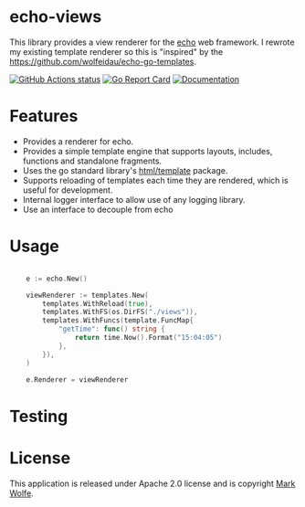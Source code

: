 # echo-views

This library provides a view renderer for the [echo](https://github.com/labstack/echo) web framework. I rewrote my existing template renderer so this is "inspired" by the https://github.com/wolfeidau/echo-go-templates.


[![GitHub Actions status](https://github.com/wolfeidau/echo-views/workflows/Go/badge.svg?branch=main)](https://github.com/wolfeidau/echo-views/actions?query=workflow%3AGo)
[![Go Report Card](https://goreportcard.com/badge/github.com/wolfeidau/echo-views)](https://goreportcard.com/report/github.com/wolfeidau/echo-views)
[![Documentation](https://godoc.org/github.com/wolfeidau/echo-views?status.svg)](https://godoc.org/github.com/wolfeidau/echo-views)

# Features

* Provides a renderer for echo.
* Provides a simple template engine that supports layouts, includes, functions and standalone fragments.
* Uses the go standard library's [html/template](https://pkg.go.dev/html/template) package.
* Supports reloading of templates each time they are rendered, which is useful for development.
* Internal logger interface to allow use of any logging library.
* Use an interface to decouple from echo 

# Usage

```go

	e := echo.New()

	viewRenderer := templates.New(
        templates.WithReload(true),
		templates.WithFS(os.DirFS("./views")),
		templates.WithFuncs(template.FuncMap{
			"getTime": func() string {
				return time.Now().Format("15:04:05")
			},
		}),
    )

    e.Renderer = viewRenderer
```

# Testing



# License

This application is released under Apache 2.0 license and is copyright [Mark Wolfe](https://www.wolfe.id.au/?utm_source=echo-go-templates).